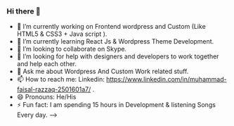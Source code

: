 ### Hi there 👋

- 🔭 I’m currently working on Frontend wordpress and Custom (Like HTML5 & CSS3 + Java script ).
- 🌱 I’m currently learning React Js & Wordpress Theme Development.
- 👯 I’m looking to collaborate on Skype. 
- 🤔 I’m looking for help with designers and developers to work together and help each other.
- 💬 Ask me about Wordpress And Custom Work related stuff. 
- 📫 How to reach me: Linkedin: https://www.linkedin.com/in/muhammad-faisal-razzaq-2501601a7/ .
- 😄 Pronouns: He/His
- ⚡ Fun fact: I am spending  15 hours in Development & listening Songs Every day.
-->
